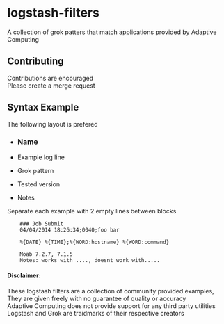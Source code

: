 # logstash-filters
A collection of grok patters that match applications provided by Adaptive Computing

## Contributing

Contributions are encouraged  
Please create a merge request  

## Syntax Example

The following layout is prefered

- ### Name  
- Example log line  

- Grok pattern  

- Tested version  
- Notes

Separate each example with 2 empty lines between blocks


```
    ### Job Submit
    04/04/2014 18:26:34;0040;foo bar

    %{DATE} %{TIME};%{WORD:hostname} %{WORD:command}

    Moab 7.2.7, 7.1.5
    Notes: works with ...., doesnt work with.....
```

#### Disclaimer: 

These logstash filters are a collection of community provided examples,  
They are given freely with no guarantee of quality or accuracy  
Adaptive Computing does not provide support for any third party utilities  
Logstash and Grok are traidmarks of their respective creators  